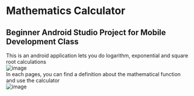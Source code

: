 # Mathematics Calculator 
## Beginner Android Studio Project for Mobile Development Class
This is an android application lets you do logarithm, exponential and square root calculations <br>
![image](https://github.com/yegekucuk/android-math-calculator-app/assets/99672103/3883c229-f69a-463c-80f4-df13154eefa2) <br>
In each pages, you can find a definition about the mathematical function and use the calculator <br>
![image](https://github.com/yegekucuk/android-math-calculator-app/assets/99672103/5539fb24-1153-40db-8a4c-e7c66ed6ac56) <br>
